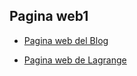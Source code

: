 ## Pagina web1
 - [Pagina web del Blog](https://carlosmalbel.github.io/blog.io/)  

 - [Pagina web de Lagrange](https://carlosmalbel.github.io/Lagrange/)


